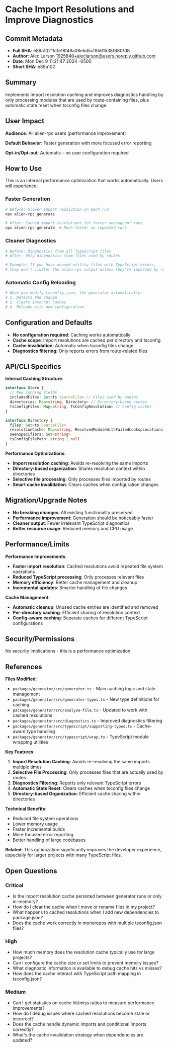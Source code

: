 # Cache Import Resolutions and Improve Diagnostics

## Commit Metadata

- **Full SHA**: e89a1021fc1e18f49a08e5d5cf8561538f6801d8
- **Author**: Alec Larson <1925840+aleclarson@users.noreply.github.com>
- **Date**: Mon Dec 9 11:21:47 2024 -0500
- **Short SHA**: e89a102

## Summary

Implements import resolution caching and improves diagnostics handling by only processing modules that are used by route-containing files, plus automatic state reset when tsconfig files change.

## User Impact

**Audience**: All alien-rpc users (performance improvement)

**Default Behavior**: Faster generation with more focused error reporting

**Opt-in/Opt-out**: Automatic - no user configuration required

## How to Use

This is an internal performance optimization that works automatically. Users will experience:

### Faster Generation

```bash
# Before: Slower import resolution on each run
npx alien-rpc generate

# After: Cached import resolutions for faster subsequent runs
npx alien-rpc generate  # Much faster on repeated runs
```

### Cleaner Diagnostics

```bash
# Before: Diagnostics from all TypeScript files
# After: Only diagnostics from files used by routes

# Example: If you have unused utility files with TypeScript errors,
# they won't clutter the alien-rpc output unless they're imported by routes
```

### Automatic Config Reloading

```bash
# When you modify tsconfig.json, the generator automatically:
# 1. Detects the change
# 2. Clears internal caches
# 3. Reloads with new configuration
```

## Configuration and Defaults

- **No configuration required**: Caching works automatically
- **Cache scope**: Import resolutions are cached per directory and tsconfig
- **Cache invalidation**: Automatic when tsconfig files change
- **Diagnostics filtering**: Only reports errors from route-related files

## API/CLI Specifics

**Internal Caching Structure**:

```typescript
interface Store {
  // New caching fields
  includedFiles: Set<ts.SourceFile> // Files used by routes
  directories: Map<string, Directory> // Directory-based caches
  tsConfigFiles: Map<string, TsConfigResolution> // Config caches
}

interface Directory {
  files: Set<ts.SourceFile>
  resolutionCache: Map<string, ResolvedModuleWithFailedLookupLocations>
  seenSpecifiers: Set<string>
  tsConfigFilePath: string | null
}
```

**Performance Optimizations**:

- **Import resolution caching**: Avoids re-resolving the same imports
- **Directory-based organization**: Shares resolution context within directories
- **Selective file processing**: Only processes files imported by routes
- **Smart cache invalidation**: Clears caches when configuration changes

## Migration/Upgrade Notes

- **No breaking changes**: All existing functionality preserved
- **Performance improvement**: Generation should be noticeably faster
- **Cleaner output**: Fewer irrelevant TypeScript diagnostics
- **Better resource usage**: Reduced memory and CPU usage

## Performance/Limits

**Performance Improvements**:

- **Faster import resolution**: Cached resolutions avoid repeated file system operations
- **Reduced TypeScript processing**: Only processes relevant files
- **Memory efficiency**: Better cache management and cleanup
- **Incremental updates**: Smarter handling of file changes

**Cache Management**:

- **Automatic cleanup**: Unused cache entries are identified and removed
- **Per-directory caching**: Efficient sharing of resolution context
- **Config-aware caching**: Separate caches for different TypeScript configurations

## Security/Permissions

No security implications - this is a performance optimization.

## References

**Files Modified**:

- `packages/generator/src/generator.ts` - Main caching logic and state management
- `packages/generator/src/generator-types.ts` - New type definitions for caching
- `packages/generator/src/analyze-file.ts` - Updated to work with cached resolutions
- `packages/generator/src/diagnostics.ts` - Improved diagnostics filtering
- `packages/generator/src/typescript/supporting-types.ts` - Cache-aware type handling
- `packages/generator/src/typescript/wrap.ts` - TypeScript module wrapping utilities

**Key Features**:

1. **Import Resolution Caching**: Avoids re-resolving the same imports multiple times
2. **Selective File Processing**: Only processes files that are actually used by routes
3. **Diagnostics Filtering**: Reports only relevant TypeScript errors
4. **Automatic State Reset**: Clears caches when tsconfig files change
5. **Directory-based Organization**: Efficient cache sharing within directories

**Technical Benefits**:

- Reduced file system operations
- Lower memory usage
- Faster incremental builds
- More focused error reporting
- Better handling of large codebases

**Related**: This optimization significantly improves the developer experience, especially for larger projects with many TypeScript files.

## Open Questions

### Critical

- Is the import resolution cache persisted between generator runs or only in-memory?
- How do I clear the cache when I move or rename files in my project?
- What happens to cached resolutions when I add new dependencies to package.json?
- Does the cache work correctly in monorepos with multiple tsconfig.json files?

### High

- How much memory does the resolution cache typically use for large projects?
- Can I configure the cache size or set limits to prevent memory issues?
- What diagnostic information is available to debug cache hits vs misses?
- How does the cache interact with TypeScript path mapping in tsconfig.json?

### Medium

- Can I get statistics on cache hit/miss ratios to measure performance improvements?
- How do I debug issues where cached resolutions become stale or incorrect?
- Does the cache handle dynamic imports and conditional imports correctly?
- What's the cache invalidation strategy when dependencies are updated?

